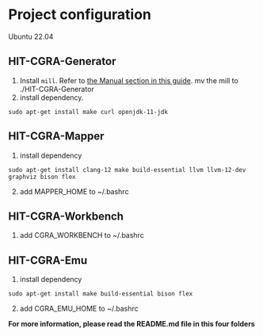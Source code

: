 # Project configuration

Ubuntu 22.04

## HIT-CGRA-Generator

1.  Install `mill`. Refer to [the Manual section in this guide][mill]. mv the mill to ./HIT-CGRA-Generator
2.  install dependency.
```
sudo apt-get install make curl openjdk-11-jdk
```
[mill]: https://com-lihaoyi.github.io/mill/ 

## HIT-CGRA-Mapper

1. install dependency
```
sudo apt-get install clang-12 make build-essential llvm llvm-12-dev graphviz bison flex
```
2. add MAPPER\_HOME to ~/.bashrc

## HIT-CGRA-Workbench

1. add CGRA\_WORKBENCH to ~/.bashrc  

## HIT-CGRA-Emu

1. install dependency
```
sudo apt-get install make build-essential bison flex
```
2. add CGRA\_EMU\_HOME to ~/.bashrc

**For more information, please read the README.md file in this four folders**

